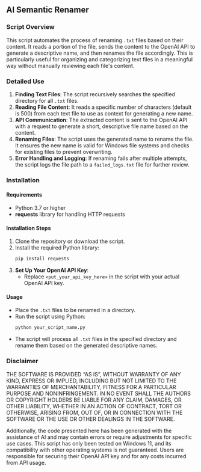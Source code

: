 ## AI Semantic Renamer
### Script Overview
This script automates the process of renaming `.txt` files based on their content. It reads a portion of the file, sends the content to the OpenAI API to generate a descriptive name, and then renames the file accordingly. This is particularly useful for organizing and categorizing text files in a meaningful way without manually reviewing each file's content.

### Detailed Use
1. **Finding Text Files**: The script recursively searches the specified directory for all `.txt` files.
2. **Reading File Content**: It reads a specific number of characters (default is 500) from each text file to use as context for generating a new name.
3. **API Communication**: The extracted content is sent to the OpenAI API with a request to generate a short, descriptive file name based on the content.
4. **Renaming Files**: The script uses the generated name to rename the file. It ensures the new name is valid for Windows file systems and checks for existing files to prevent overwriting.
5. **Error Handling and Logging**: If renaming fails after multiple attempts, the script logs the file path to a `failed_logs.txt` file for further review.

### Installation
#### Requirements
- Python 3.7 or higher
- **requests** library for handling HTTP requests

#### Installation Steps
1. Clone the repository or download the script.
2. Install the required Python library:
   ```bash
   pip install requests
   ```
3. **Set Up Your OpenAI API Key**:
   - Replace `<put_your_api_key_here>` in the script with your actual OpenAI API key.

#### Usage
- Place the `.txt` files to be renamed in a directory.
- Run the script using Python:
  ```bash
  python your_script_name.py
  ```
- The script will process all `.txt` files in the specified directory and rename them based on the generated descriptive names.

### Disclaimer
THE SOFTWARE IS PROVIDED “AS IS”, WITHOUT WARRANTY OF ANY KIND, EXPRESS OR IMPLIED, INCLUDING BUT NOT LIMITED TO THE WARRANTIES OF MERCHANTABILITY, FITNESS FOR A PARTICULAR PURPOSE AND NONINFRINGEMENT. IN NO EVENT SHALL THE AUTHORS OR COPYRIGHT HOLDERS BE LIABLE FOR ANY CLAIM, DAMAGES, OR OTHER LIABILITY, WHETHER IN AN ACTION OF CONTRACT, TORT OR OTHERWISE, ARISING FROM, OUT OF, OR IN CONNECTION WITH THE SOFTWARE OR THE USE OR OTHER DEALINGS IN THE SOFTWARE.

Additionally, the code presented here has been generated with the assistance of AI and may contain errors or require adjustments for specific use cases. This script has only been tested on Windows 11, and its compatibility with other operating systems is not guaranteed. Users are responsible for securing their OpenAI API key and for any costs incurred from API usage.